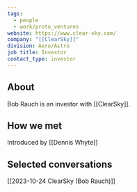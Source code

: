 ```yaml
---
tags:
  - people
  - work/proto_ventures
website: https://www.clear-sky.com/
company: "[[ClearSky]]"
division: Aero/Astro
job title: Investor
contact_type: investor
---
```

## About
Bob Rauch is an investor with [[ClearSky]].

## How we met
Introduced by [[Dennis Whyte]]


## Selected conversations
[[2023-10-24 ClearSky (Bob Rauch)]]